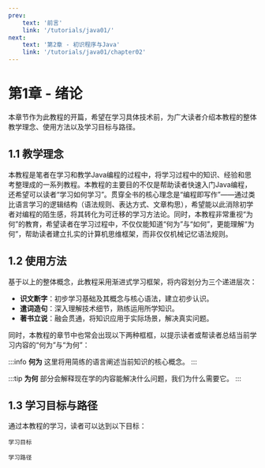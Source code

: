 ```yaml
---
prev: 
    text: '前言'
    link: '/tutorials/java01/'
next:
    text: '第2章 - 初识程序与Java'
    link: '/tutorials/java01/chapter02'
---
```


# 第1章 - 绪论

本章节作为此教程的开篇，希望在学习具体技术前，为广大读者介绍本教程的整体教学理念、使用方法以及学习目标与路径。

## 1.1 教学理念

本教程是笔者在学习和教学Java编程的过程中，将学习过程中的知识、经验和思考整理成的一系列教程。本教程的主要目的不仅是帮助读者快速入门Java编程，还希望可以读者“学习如何学习”。贯穿全书的核心理念是“编程即写作”——通过类比语言学习的逻辑结构（语法规则、表达方式、文章构思），希望能以此消除初学者对编程的陌生感，将其转化为可迁移的学习方法论。同时，本教程非常重视“为何”的教育，希望读者在学习过程中，不仅仅能知道“何为”与“如何”，更能理解“为何”，帮助读者建立扎实的计算机思维框架，而非仅仅机械记忆语法规则。

## 1.2 使用方法

基于以上的整体概念，此教程采用渐进式学习框架，将内容划分为三个递进层次：

- **识文断字**：初步学习基础及其概念与核心语法，建立初步认识。
- **遣词造句**：深入理解技术细节，熟练运用所学知识。
- **著书立说**：融会贯通，将知识应用于实际场景，解决真实问题。

同时，本教程的章节中也常会出现以下两种框框，以提示读者或帮读者总结当前学习内容的“何为”与“为何”：


:::info **何为**
这里将用简练的语言阐述当前知识的核心概念。
:::


:::tip **为何**
部分会解释现在学的内容能解决什么问题，我们为什么需要它。
:::


## 1.3 学习目标与路径

通过本教程的学习，读者可以达到以下目标：

`学习目标`


`学习路径`